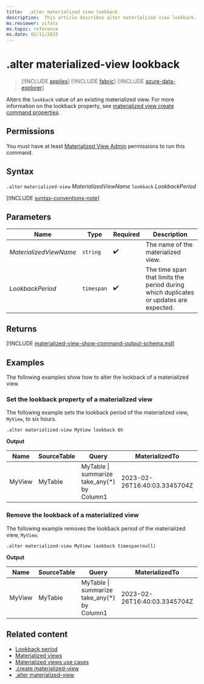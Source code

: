 ```yaml
---
title:  .alter materialized view lookback
description:  This article describes alter materialized view lookback.
ms.reviewer: yifats
ms.topic: reference
ms.date: 02/11/2025
---
```

# .alter materialized-view lookback

> [!INCLUDE [applies](../../includes/applies-to-version/applies.md)] [!INCLUDE [fabric](../../includes/applies-to-version/fabric.md)] [!INCLUDE [azure-data-explorer](../../includes/applies-to-version/azure-data-explorer.md)]

Alters the `lookback` value of an existing materialized view. For more information on the lookback property, see [materialized view create command properties](materialized-view-create.md#supported-properties).

## Permissions

You must have at least [Materialized View Admin](../../access-control/role-based-access-control.md) permissions to run this command.

## Syntax

`.alter` `materialized-view` *MaterializedViewName* `lookback` *LookbackPeriod*

[!INCLUDE [syntax-conventions-note](../../includes/syntax-conventions-note.md)]

## Parameters

| Name | Type | Required | Description |
|--|--|--|--|
| *MaterializedViewName* | `string` | :heavy_check_mark: | The name of the materialized view. |
| *LookbackPeriod* | `timespan` | :heavy_check_mark: | The time span that limits the period during which duplicates or updates are expected. |

## Returns

[!INCLUDE [materialized-view-show-command-output-schema.md](../../includes/materialized-view-show-command-output-schema.md)]

## Examples

The following examples show how to alter the lookback of a materialized view.

### Set the lookback property of a materialized view

The following example sets the lookback period of the materialized view, `MyView`, to six hours.

```kusto
.alter materialized-view MyView lookback 6h
```

**Output**

| Name | SourceTable | Query | MaterializedTo | LastRun | LastRunResult | IsHealthy | IsEnabled | Folder | DocString | AutoUpdateSchema | EffectiveDateTime | Lookback |
|--|--|--|--|--|--|--|--|--|--|--|--|--|
| MyView | MyTable | MyTable \| summarize take_any(*) by Column1 | 2023-02-26T16:40:03.3345704Z | 2023-02-26T16:44:15.9033667Z | Completed | true | true |  |  | true | 2023-02-23T14:01:42.5172342Z | 6:00:00:00 |

### Remove the lookback of a materialized view

The following example removes the lookback period of the materialized view, `MyView`.

```kusto
.alter materialized-view MyView lookback timespan(null)
```

**Output**

| Name | SourceTable | Query | MaterializedTo | LastRun | LastRunResult | IsHealthy | IsEnabled | Folder | DocString | AutoUpdateSchema | EffectiveDateTime | Lookback |
|--|--|--|--|--|--|--|--|--|--|--|--|--|
| MyView | MyTable | MyTable \| summarize take_any(*) by Column1 | 2023-02-26T16:40:03.3345704Z | 2023-02-26T16:44:15.9033667Z | Completed | true | true |  |  | true | 2023-02-23T14:01:42.5172342Z |  |

## Related content

* [Lookback period](materialized-view-create.md#lookback-period)
* [Materialized views](materialized-view-overview.md)
* [Materialized views use cases](materialized-view-use-cases.md)
* [.create materialized-view](materialized-view-create.md)
* [.alter materialized-view](materialized-view-alter.md)
